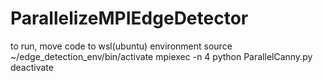 # ParallelizeMPIEdgeDetector
to run, move code to wsl(ubuntu) environment
source ~/edge_detection_env/bin/activate
mpiexec -n 4 python ParallelCanny.py
deactivate
